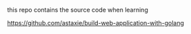 this repo contains the source code when learning 

https://github.com/astaxie/build-web-application-with-golang

